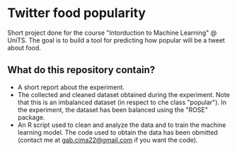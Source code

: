 # Twitter food popularity
Short project done for the course "Intorduction to Machine Learning" @ UniTS.
The goal is to build a tool for predicting how popular will be a tweet about food. 
## What do this repository contain?
- A short report about the experiment.
- The collected and cleaned dataset obtained during the experiment. Note that this is an imbalanced dataset (in respect to che class "popular"). In the experiment, the dataset has been balanced using the "ROSE" package.
- An R script used to clean and analyze the data and to train the machine learning model. The code used to obtain the data has been obmitted (contact me at gab.cima22@gmail.com if you want the code).
